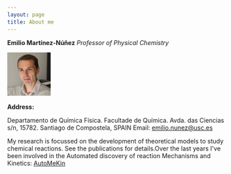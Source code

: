 ```yaml
---
layout: page
title: About me
---
```


**Emilio Martínez-Núñez**
_Professor of Physical Chemistry_
<p align="left">
   <img src="foto.jpg" alt="alt text" width="100" height="100">
</p>

**Address:** 

Departamento de Química Física. Facultade de Química.
Avda. das Ciencias s/n, 15782. Santiago de Compostela, SPAIN
Email: emilio.nunez@usc.es  

My research is focussed on the development of theoretical models to study chemical reactions. See the publications for details.Over the last years I've been involved in the Automated discovery of reaction Mechanisms and Kinetics: [AutoMeKin](https://github.com/emartineznunez/AutoMeKin)

